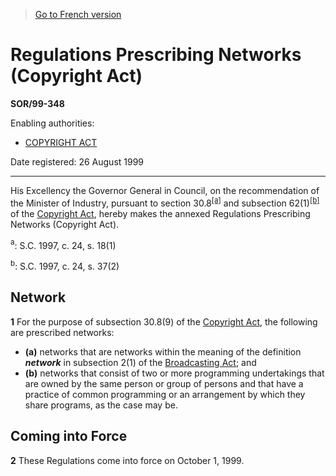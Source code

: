 > [Go to French version](/fr/Règlements/Décrets,%20ordonnances%20et%20règlements%20statutaires/99/348.md)

# Regulations Prescribing Networks (Copyright Act)

**SOR/99-348**

Enabling authorities: 
- [COPYRIGHT ACT](/en/Acts/Revised%20Statutes%20of%20Canada/C/C-42.md)

Date registered: 26 August 1999

----------

His Excellency the Governor General in Council, on the recommendation of the Minister of Industry, pursuant to section 30.8<sup><a href='#fn_SOR-99-348_e_hq_5620'>[a]</a></sup> and subsection 62(1)<sup><a href='#fn_SOR-99-348_e_hq_5621'>[b]</a></sup> of the [Copyright Act](/en/Acts/Revised%20Statutes%20of%20Canada/C/C-42.md), hereby makes the annexed Regulations Prescribing Networks (Copyright Act).

<a name='fn_SOR-99-348_e_hq_5620'><sup>a</sup></a>: S.C. 1997, c. 24, s. 18(1)<br />

<a name='fn_SOR-99-348_e_hq_5621'><sup>b</sup></a>: S.C. 1997, c. 24, s. 37(2)<br />




## Network


**1** For the purpose of subsection 30.8(9) of the [Copyright Act](/en/Acts/Revised%20Statutes%20of%20Canada/C/C-42.md), the following are prescribed networks:
- **(a)** networks that are networks within the meaning of the definition ***network*** in subsection 2(1) of the [Broadcasting Act](/en/Acts/Statutes%20of%20Canada/1991/c.%2011.md); and
- **(b)** networks that consist of two or more programming undertakings that are owned by the same person or group of persons and that have a practice of common programming or an arrangement by which they share programs, as the case may be.




## Coming into Force


**2** These Regulations come into force on October 1, 1999.


